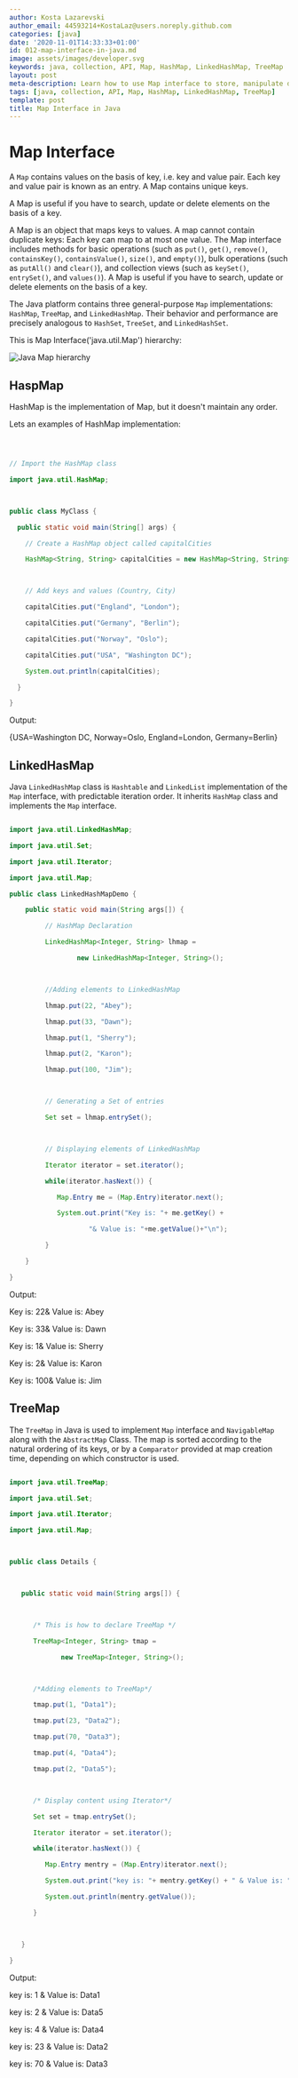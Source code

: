```yaml
---
author: Kosta Lazarevski
author_email: 44593214+KostaLaz@users.noreply.github.com
categories: [java]
date: '2020-11-01T14:33:33+01:00'
id: 012-map-interface-in-java.md
image: assets/images/developer.svg
keywords: java, collection, API, Map, HashMap, LinkedHashMap, TreeMap
layout: post
meta-description: Learn how to use Map interface to store, manipulate data in Java
tags: [java, collection, API, Map, HashMap, LinkedHashMap, TreeMap]
template: post
title: Map Interface in Java
---
```




# Map Interface



A `Map` contains values on the basis of key, i.e. key and value pair. Each key and value pair is known as an entry. A Map contains unique keys.

A Map is useful if you have to search, update or delete elements on the basis of a key.



A Map is an object that maps keys to values. A map cannot contain duplicate keys: Each key can map to at most one value. The Map interface includes methods for basic operations (such as `put()`, `get()`, `remove()`, `containsKey()`, `containsValue()`, `size()`, and `empty()`), bulk operations (such as `putAll()` and `clear()`), and collection views (such as `keySet()`, `entrySet()`, and `values()`). A Map is useful if you have to search, update or delete elements on the basis of a key.



The Java platform contains three general-purpose `Map` implementations: `HashMap`, `TreeMap`, and `LinkedHashMap`. Their behavior and performance are precisely analogous to `HashSet`, `TreeSet`, and `LinkedHashSet`.



This is Map Interface('java.util.Map') hierarchy:



![Java Map hierarchy](https://static.javatpoint.com/images/core/java-map-hierarchy.png)



## HaspMap



HashMap is the implementation of Map, but it doesn't maintain any order.

Lets an examples of HashMap implementation:



```java



// Import the HashMap class

import java.util.HashMap;



public class MyClass {

  public static void main(String[] args) {

    // Create a HashMap object called capitalCities

    HashMap<String, String> capitalCities = new HashMap<String, String>();



    // Add keys and values (Country, City)

    capitalCities.put("England", "London");

    capitalCities.put("Germany", "Berlin");

    capitalCities.put("Norway", "Oslo");

    capitalCities.put("USA", "Washington DC");

    System.out.println(capitalCities);

  }

}

```



 Output: 

 

{USA=Washington DC, Norway=Oslo, England=London, Germany=Berlin}



## LinkedHasMap



Java `LinkedHashMap` class is `Hashtable` and `LinkedList` implementation of the `Map` interface, with predictable iteration order. It inherits `HashMap` class and implements the `Map` interface.



```java

import java.util.LinkedHashMap;

import java.util.Set;

import java.util.Iterator;

import java.util.Map;

public class LinkedHashMapDemo {

    public static void main(String args[]) {

         // HashMap Declaration

         LinkedHashMap<Integer, String> lhmap = 

                 new LinkedHashMap<Integer, String>();



         //Adding elements to LinkedHashMap

         lhmap.put(22, "Abey");

         lhmap.put(33, "Dawn");

         lhmap.put(1, "Sherry");

         lhmap.put(2, "Karon");

         lhmap.put(100, "Jim");



         // Generating a Set of entries

         Set set = lhmap.entrySet();



         // Displaying elements of LinkedHashMap

         Iterator iterator = set.iterator();

         while(iterator.hasNext()) {

            Map.Entry me = (Map.Entry)iterator.next();

            System.out.print("Key is: "+ me.getKey() + 

                    "& Value is: "+me.getValue()+"\n");

         }

    }

}

```

Output:



Key is: 22& Value is: Abey



Key is: 33& Value is: Dawn



Key is: 1& Value is: Sherry



Key is: 2& Value is: Karon



Key is: 100& Value is: Jim



## TreeMap



The `TreeMap` in Java is used to implement `Map` interface and `NavigableMap` along with the `AbstractMap` Class. The map is sorted according to the natural ordering of its keys, or by a `Comparator` provided at map creation time, depending on which constructor is used.



```java

import java.util.TreeMap;

import java.util.Set;

import java.util.Iterator;

import java.util.Map;



public class Details {



   public static void main(String args[]) {



      /* This is how to declare TreeMap */

      TreeMap<Integer, String> tmap = 

             new TreeMap<Integer, String>();



      /*Adding elements to TreeMap*/

      tmap.put(1, "Data1");

      tmap.put(23, "Data2");

      tmap.put(70, "Data3");

      tmap.put(4, "Data4");

      tmap.put(2, "Data5");



      /* Display content using Iterator*/

      Set set = tmap.entrySet();

      Iterator iterator = set.iterator();

      while(iterator.hasNext()) {

         Map.Entry mentry = (Map.Entry)iterator.next();

         System.out.print("key is: "+ mentry.getKey() + " & Value is: ");

         System.out.println(mentry.getValue());

      }



   }

}

```



Output:



key is: 1 & Value is: Data1



key is: 2 & Value is: Data5



key is: 4 & Value is: Data4



key is: 23 & Value is: Data2



key is: 70 & Value is: Data3
